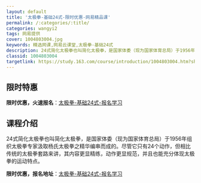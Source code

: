```yaml
---
layout: default
title: '太极拳-基础24式-限时优惠-网易精品课'
permalink: /:categories/:title/
categories: wangyi2
tags: 网易提供
cover: 1004803004.jpg
keywords: 精选网课,网易云课堂,太极拳-基础24式
description: 24式简化太极拳也叫简化太极拳，是国家体委（现为国家体育总局）于1956年组织太极拳专家汲取杨氏太极拳之精华编串而成的。
classid: 1004803004
targetlink: https://study.163.com/course/introduction/1004803004.htm?share=1&shareId=1025206652&utm_campaign=share&utm_medium=iphoneShare&utm_source=&utm_u=1025206652
---
```


## 限时特惠

**限时优惠，火速报名**：[太极拳-基础24式-报名学习](https://study.163.com/course/introduction/1004803004.htm?share=1&shareId=1025206652&utm_campaign=share&utm_medium=iphoneShare&utm_source=&utm_u=1025206652)

## 课程介绍

24式简化太极拳也叫简化太极拳，是国家体委（现为国家体育总局）于1956年组织太极拳专家汲取杨氏太极拳之精华编串而成的。尽管它只有24个动作，但相比传统的太极拳套路来讲，其内容更显精练，动作更显规范，并且也能充分体现太极拳的运动特点。

**限时优惠，报名地址**：[太极拳-基础24式-报名学习](https://study.163.com/course/introduction/1004803004.htm?share=1&shareId=1025206652&utm_campaign=share&utm_medium=iphoneShare&utm_source=&utm_u=1025206652)

